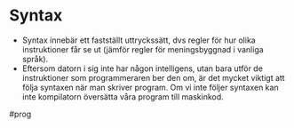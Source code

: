 # Syntax

- Syntax innebär ett fastställt uttryckssätt, dvs regler för hur olika instruktioner får se ut (jämför regler för meningsbyggnad i vanliga språk).
- Eftersom datorn i sig inte har någon intelligens, utan bara utför de instruktioner som programmeraren ber den om, är det mycket viktigt att följa syntaxen när man skriver program. Om vi inte följer syntaxen kan inte kompilatorn översätta våra program till maskinkod.

#prog 